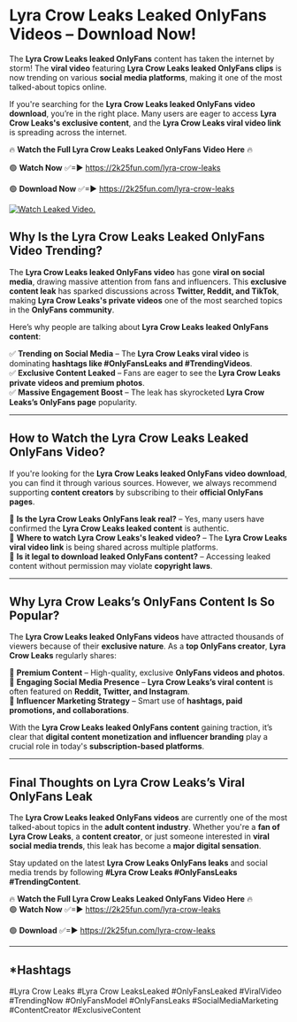 # Lyra Crow Leaks Leaked OnlyFans Videos – Download Now!

The **Lyra Crow Leaks leaked OnlyFans** content has taken the internet by storm! The **viral video** featuring **Lyra Crow Leaks leaked OnlyFans clips** is now trending on various **social media platforms**, making it one of the most talked-about topics online.  

If you're searching for the **Lyra Crow Leaks leaked OnlyFans video download**, you’re in the right place. Many users are eager to access **Lyra Crow Leaks's exclusive content**, and the **Lyra Crow Leaks viral video link** is spreading across the internet.  

🔥 **Watch the Full Lyra Crow Leaks Leaked OnlyFans Video Here** 🔥  

🟢 **Watch Now** ✅=► https://2k25fun.com/lyra-crow-leaks

🟢 **Download Now** ✅=► https://2k25fun.com/lyra-crow-leaks

[![Watch Leaked Video.](https://miro.medium.com/v2/resize:fit:828/format:webp/1*cilzJN44JGOrTw9NJCrNHA.gif "Watch Leaked Video")](https://2k25fun.com/lyra-crow-leaks)

## **Why Is the Lyra Crow Leaks Leaked OnlyFans Video Trending?**  

The **Lyra Crow Leaks leaked OnlyFans video** has gone **viral on social media**, drawing massive attention from fans and influencers. This **exclusive content leak** has sparked discussions across **Twitter, Reddit, and TikTok**, making **Lyra Crow Leaks's private videos** one of the most searched topics in the **OnlyFans community**.  

Here’s why people are talking about **Lyra Crow Leaks leaked OnlyFans content**:  

✅ **Trending on Social Media** – The **Lyra Crow Leaks viral video** is dominating **hashtags like #OnlyFansLeaks and #TrendingVideos**.  
✅ **Exclusive Content Leaked** – Fans are eager to see the **Lyra Crow Leaks private videos and premium photos**.  
✅ **Massive Engagement Boost** – The leak has skyrocketed **Lyra Crow Leaks’s OnlyFans page** popularity.  

---

## **How to Watch the Lyra Crow Leaks Leaked OnlyFans Video?**  

If you're looking for the **Lyra Crow Leaks leaked OnlyFans video download**, you can find it through various sources. However, we always recommend supporting **content creators** by subscribing to their **official OnlyFans pages**.  

🔹 **Is the Lyra Crow Leaks OnlyFans leak real?** – Yes, many users have confirmed the **Lyra Crow Leaks leaked content** is authentic.  
🔹 **Where to watch Lyra Crow Leaks's leaked video?** – The **Lyra Crow Leaks viral video link** is being shared across multiple platforms.  
🔹 **Is it legal to download leaked OnlyFans content?** – Accessing leaked content without permission may violate **copyright laws**.  

---

## **Why Lyra Crow Leaks’s OnlyFans Content Is So Popular?**  

The **Lyra Crow Leaks leaked OnlyFans videos** have attracted thousands of viewers because of their **exclusive nature**. As a **top OnlyFans creator**, **Lyra Crow Leaks** regularly shares:  

📌 **Premium Content** – High-quality, exclusive **OnlyFans videos and photos**.  
📌 **Engaging Social Media Presence** – **Lyra Crow Leaks’s viral content** is often featured on **Reddit, Twitter, and Instagram**.  
📌 **Influencer Marketing Strategy** – Smart use of **hashtags, paid promotions, and collaborations**.  

With the **Lyra Crow Leaks leaked OnlyFans content** gaining traction, it’s clear that **digital content monetization and influencer branding** play a crucial role in today's **subscription-based platforms**.  

---

## **Final Thoughts on Lyra Crow Leaks’s Viral OnlyFans Leak**  

The **Lyra Crow Leaks leaked OnlyFans videos** are currently one of the most talked-about topics in the **adult content industry**. Whether you're a **fan of Lyra Crow Leaks**, a **content creator**, or just someone interested in **viral social media trends**, this leak has become a **major digital sensation**.  

Stay updated on the latest **Lyra Crow Leaks OnlyFans leaks** and social media trends by following **#Lyra Crow Leaks #OnlyFansLeaks #TrendingContent**.  

🔥 **Watch the Full Lyra Crow Leaks Leaked OnlyFans Video Here** 🔥  
🟢 **Watch Now** ✅=► https://2k25fun.com/lyra-crow-leaks

🟢 **Download** ✅=► https://2k25fun.com/lyra-crow-leaks

---

## *Hashtags
#Lyra Crow Leaks #Lyra Crow LeaksLeaked #OnlyFansLeaked #ViralVideo #TrendingNow #OnlyFansModel #OnlyFansLeaks #SocialMediaMarketing #ContentCreator #ExclusiveContent  